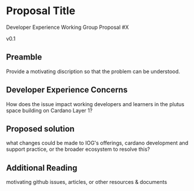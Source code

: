 # Proposal Title
Developer Experience Working Group Proposal #X

v0.1

## Preamble

Provide a motivating discription so that the problem can be understood.


## Developer Experience Concerns
How does the issue impact working developers and learners in the plutus space building on Cardano Layer 1?

## Proposed solution
what changes could be made to IOG's offerings, cardano development and support practice, or the broader ecosystem to resolve this?

## Additional Reading
motivating github issues, articles, or other resources & documents


